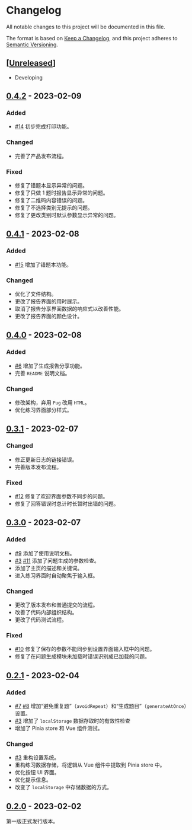 # Changelog

All notable changes to this project will be documented in this file.

The format is based on [Keep a Changelog],
and this project adheres to [Semantic Versioning].

## [[Unreleased]]

- Developing

## [0.4.2] - 2023-02-09

### Added

- [#14] 初步完成打印功能。

### Changed

- 完善了产品发布流程。

### Fixed

- 修复了错题本显示异常的问题。
- 修复了只做 1 题时报告显示异常的问题。
- 修复了二维码内容错误的问题。
- 修复了不选择类别无提示的问题。
- 修复了更改类别时默认参数显示异常的问题。

## [0.4.1] - 2023-02-08

### Added

- [#15] 增加了错题本功能。

### Changed

- 优化了文件结构。
- 更改了报告界面的用时展示。
- 取消了报告分享界面数据的响应式以改善性能。
- 更改了报告界面的颜色设计。

## [0.4.0] - 2023-02-08

### Added

- [#6] 增加了生成报告分享功能。
- 完善 `README` 说明文档。

### Changed

- 修改架构，弃用 `Pug` 改用 `HTML`。
- 优化练习界面部分样式。

## [0.3.1] - 2023-02-07

### Changed

- 修正更新日志的链接错误。
- 完善版本发布流程。

### Fixed

- [#12] 修复了欢迎界面参数不同步的问题。
- 修复了回答错误时总计时长暂时出错的问题。

## [0.3.0] - 2023-02-07

### Added

- [#9] 添加了使用说明文档。
- [#3] [#11] 添加了问题生成的参数检查。
- 添加了主页的描述和关键词。
- 进入练习界面时自动聚焦于输入框。

### Changed

- 更改了版本发布和普通提交的流程。
- 改善了代码内部组织结构。
- 更改了代码测试流程。

### Fixed

- [#10] 修复了保存的参数不能同步到设置界面输入框中的问题。
- 修复了在问题生成模块未加载时错误识别成已加载的问题。

## [0.2.1] - 2023-02-04

### Added

- [#7] [#8] 增加“避免重复题”（`avoidRepeat`）和“生成题目”（`generateAtOnce`）设置。
- [#3] 增加了 `localStorage` 数据存取时的有效性检查
- 增加了 Pinia store 和 Vue 组件测试。

### Changed

- [#3] 重构设置系统。
- 重构练习数据存储，将逻辑从 Vue 组件中提取到 Pinia store 中。
- 优化按钮 UI 界面。
- 优化提示信息。
- 改变了 `localStorage` 中存储数据的方式。

## [0.2.0] - 2023-02-02

第一版正式发行版本。

<!-- Links -->
[keep a changelog]: https://keepachangelog.com/en/1.0.0/
[semantic versioning]: https://semver.org/spec/v2.0.0.html

<!-- Versions -->
[Unreleased]: https://github.com/cup113/Oral-Calculation/compare/v0.4.2..HEAD
[0.4.2]: https://github.com/cup113/Oral-Calculation/compare/v0.4.1..v0.4.2
[0.4.1]: https://github.com/cup113/Oral-Calculation/compare/v0.4.0..v0.4.1
[0.4.0]: https://github.com/cup113/Oral-Calculation/compare/v0.3.1..v0.4.0
[0.3.1]: https://github.com/cup113/Oral-Calculation/compare/v0.3.0..v0.3.1
[0.3.0]: https://github.com/cup113/Oral-Calculation/compare/v0.2.1..v0.3.0
[0.2.1]: https://github.com/cup113/Oral-Calculation/compare/7461c35de227dd6afaa50cec66fa5fa8e9deeab4..v0.2.1
[0.2.0]: https://github.com/cup113/Oral-Calculation/tree/7461c35de227dd6afaa50cec66fa5fa8e9deeab4

<!--Issues-->
[#3]: https://github.com/cup113/Oral-Calculation/issues/3
[#6]: https://github.com/cup113/Oral-Calculation/issues/6
[#7]: https://github.com/cup113/Oral-Calculation/issues/7
[#8]: https://github.com/cup113/Oral-Calculation/issues/8
[#9]: https://github.com/cup113/Oral-Calculation/issues/9
[#10]: https://github.com/cup113/Oral-Calculation/issues/10
[#11]: https://github.com/cup113/Oral-Calculation/issues/11
[#12]: https://github.com/cup113/Oral-Calculation/issues/12
[#14]: https://github.com/cup113/Oral-Calculation/issues/14
[#15]: https://github.com/cup113/Oral-Calculation/issues/15
